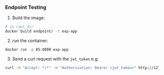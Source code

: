 ### Endpoint Testing 



1. Build the image:


```bash
# in root dir
docker build endpoint/ -t exp-app

```



2. run the container:

```bash
docker run -p 85:8000 exp-app

```


3. Send a curl request with the `jwt_token` e.g: 
```bash
curl -H "Accept: */*" -H "Authorization: Bearer <jwt_token>" http://127.0.0.1:85/userinfo

```